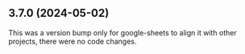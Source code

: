 ## 3.7.0 (2024-05-02)

This was a version bump only for google-sheets to align it with other projects, there were no code changes.
